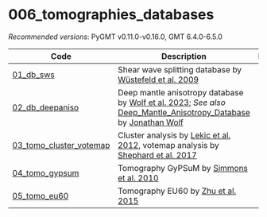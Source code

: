 # 006_tomographies_databases

_Recommended versions_: PyGMT v0.11.0-v0.16.0, GMT 6.4.0-6.5.0

| Code | Description | Figure |
| --- | --- | --- |
| [01_db_sws](https://github.com/yvonnefroehlich/gmt-pygmt-plotting/tree/main/006_tomographies_databases/01_db_sws)                             | Shear wave splitting database by [Wüstefeld et al. 2009](https://doi.org/10.1016/j.pepi.2009.05.006) |  |
| [02_db_deepaniso](https://github.com/yvonnefroehlich/gmt-pygmt-plotting/tree/main/006_tomographies_databases/02_db_deepaniso)                 | Deep mantle anisotropy database by [Wolf et al. 2023](https://doi.org/10.1029/2023GC011070); _See also_ [Deep_Mantle_Anisotropy_Database](https://github.com/wolfjonathan/Deep_Mantle_Anisotropy_Database) by [Jonathan Wolf](https://github.com/wolfjonathan) |   |
| [03_tomo_cluster_votemap](https://github.com/yvonnefroehlich/gmt-pygmt-plotting/tree/main/006_tomographies_databases/03_tomo_cluster_votemap) | Cluster analysis by [Lekic et al. 2012](https://doi.org/10.1029/2010JB007631), votemap analysis by [Shephard et al. 2017](https://doi.org/10.1038/s41598-017-11039-w) |  |
| [04_tomo_gypsum](https://github.com/yvonnefroehlich/gmt-pygmt-plotting/tree/main/006_tomographies_databases/04_tomo_gypsum)                   | Tomography GyPSuM by [Simmons et al. 2010](https://doi.org/10.1029/2010JB007631)                     |  |
| [05_tomo_eu60](https://github.com/yvonnefroehlich/gmt-pygmt-plotting/tree/main/006_tomographies_databases/05_tomo_eu60)                       | Tomography EU60 by [Zhu et al. 2015](https://doi.org/10.1093/gji/ggu492)                             |  |
